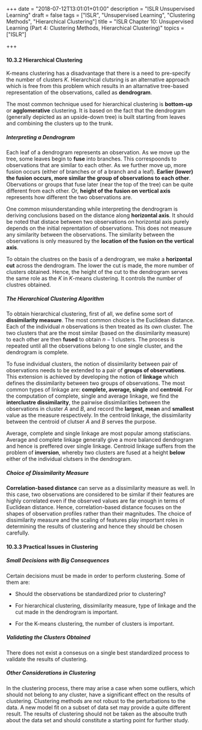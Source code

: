+++
date = "2018-07-12T13:01:01+01:00"
description = "ISLR Unsupervised Learning"
draft = false
tags = ["ISLR", "Unsupervised Learning", "Clustering Methods", "Hierarchical Clustering"]
title = "ISLR Chapter 10: Unsupervised Learning (Part 4: Clustering Methods, Hierarchical Clustering)"
topics = ["ISLR"]

+++

#### 10.3.2 Hierarchical Clustering

K-means clustering has a disadvantage that there is a need to pre-specify the number of clusters $K$. Hierarchical clutsring is an alternative approach which is free from this problem which results in an altarnative tree-based representation of the observations, called as <b>dendrogram</b>.

The most common technique used for hierarchical clustering is <b>bottom-up</b> or <b>agglomerative</b> clustering. It is based on the fact that the dendrogram (generally depicted as an upside-down tree) is built starting from leaves and combining the clusters up to the trunk.

##### Interpreting a Dendrogram

Each leaf of a dendrogram represents an observation. As we move up the tree, some leaves begin to <b>fuse</b> into branches. This correspoonds to observations that are similar to each other. As we further move up, more fusion occurs (either of branches or of a branch and a leaf). <b>Earlier (lower) the fusion occurs, more similar the group of observations to each other</b>. Obervations or groups that fuse later (near the top of the tree) can be quite different from each other. Or, <b>height of the fusion on vertical axis</b> represents how different the two observations are.

One common misunderstanding while interpreting the dendrogram is deriving conclusions based on the distance along <b>horizontal axis</b>. It should be noted that distace between two observations on horizontal axis purely depends on the initial reprentation of observations. This does not measure any similarity between the observations. The similarity between the observations is only measured by the <b>location of the fusion on the vertical axis</b>.

To obtain the clustres on the basis of a dendrogram, we make a <b>horizontal cut</b> across the dendrogram. The lower the cut is made, the more number of clusters obtained. Hence, the height of the cut to the dendrogram serves the same role as the $K$ in $K$-means clustering. It controls the number of clustres obtained.

##### The Hierarchical Clustering Algorithm

To obtain hierarchical clustering, first of all, we define some sort of <b>dissimilarity measure</b>. The most common choice is the Euclidean distance. Each of the individual $n$ observations is then treated as its own cluster. The two clusters that are the most similar (based on the dissimilarity measure) to each other are then <b>fused</b> to obtain $n-1$ clusters. The process is repeated until all the observations belong to one single cluster, and the dendrogram is complete.

To fuse individual clusters, the notion of dissimilarity between pair of observations needs to be extended to a pair of <b>groups of observations</b>. This extension is achieved by developing the notion of <b>linkage</b> which defines the dissimilarity between two groups of observations. The most common types of linkage are: <b>complete, average, single</b> and <b>centroid</b>. For the computation of complete, single and average linkage, we find the <b>interclustre dissimilarity</b>, the pairwise dissimilarities between the observations in cluster $A$ and $B$, and record the <b>largest, mean</b> and <b>smallest</b> value as the measure respectively. In the centroid linkage, the dissimilarity between the centroid of clutser $A$ and $B$ serves the purpose.

Average, complete and single linkage are most popular among statiscians. Average and complete linkage generally give a more balanced dendrogram and hence is preffered over single linkage. Centroid linkage suffers from the problem of <b>inversion</b>, whereby two clusters are fused at a height <b>below</b> either of the individual clutsers in the dendrogram.

##### Choice of Dissimilarity Measure

<b>Correlation-based distance</b> can serve as a dissimilarity measure as well. In this case, two observations are considered to be similar if their features are highly correlated even if the observed values are far enough in terms of Euclidean distance. Hence, correlation-based distance focuses on the shapes of observation profiles rather than their magnitudes. The choice of dissimilarity measure and the scaling of features play important roles in determining the results of clustering and hence they should be chosen carefully.

#### 10.3.3 Practical Issues in Clustering

##### Small Decisions with Big Consequences

Certain decisions must be made in order to perform clustering. Some of them are:

 - Should the observations be standardized prior to clustering?

 - For hierarchical clustering, dissimilarity measure, type of linkage and the cut made in the dendrogram is important.

 - For the K-means clustering, the number of clusters is important.

##### Validating the Clusters Obtained

There does not exist a consesus on a single best standardized process to validate the results of clustering.

##### Other Considerations in Clustering

In the clustering process, there may arise a case when some outliers, which should not belong to any cluster, have a significant effect on the results of clustering. Clustering methods are not robust to the perturbations to the data. A new model fit on a subset of data set may provide a quite different result. The results of clustering should not be taken as the absoulte truth about the data set and should constitute a starting point for further study.
